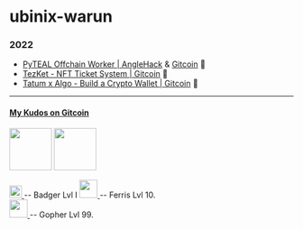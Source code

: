 # ubinix-warun 


### 2022
* [PyTEAL Offchain Worker | AngleHack](https://github.com/ubinix-warun/pyteal-offchain-worker) & [Gitcoin](https://github.com/ubinix-warun/algorand-offchain-worker) 🏅
* [TezKet - NFT Ticket System | Gitcoin](https://gist.github.com/ubinix-warun/fe48b4e72457b59cb01a732b6abde4c0) 🥈
* [Tatum x Algo - Build a Crypto Wallet | Gitcoin](https://github.com/ubinix-warun/react-algomask) 🥇


----

#### [My Kudos on Gitcoin](https://gitcoin.co/ubinix-warun/kudos/)

<a href="https://blockscout.com/xdai/mainnet/tx/0x03ace0431753f65962d6fd7451d74dd6b2dfb9e43aed70924e852b806ce27b9e" ><img src="https://gitcoin-storage-fz4cb2.s3-us-west-2.amazonaws.com/media/uploads/81e85bb2-8ccd-4510-af97-7ac9532b979b_kudos.svg" width="75" height="75"></a> <a href="https://polkadot.network/blog/hello-world-by-polkadot-take-the-challenge/" ><img src="https://gitcoin-storage-fz4cb2.s3-us-west-2.amazonaws.com/media/uploads/5acd587e-87d0-49c3-a781-60132478e6f0_HW_Kudos%20(1).svg" width="75" height="75"> </a>

<a href="https://bitcoin.org/en/" ><img src="https://sett-vision.s3-us-west-2.amazonaws.com/assets/yellow_hat_badger.png" height="22"> </a> -- Badger Lvl I
<a href="https://www.rust-lang.org/" ><img src="https://rustacean.net/assets/rustacean-flat-happy.png" width="32"> </a> -- Ferris Lvl 10. <br/>
<a href="https://go.dev/" ><img src="https://upload.wikimedia.org/wikipedia/commons/d/df/Go_gopher_app_engine_color.jpg" width="32"> </a> -- Gopher Lvl 99.
